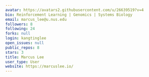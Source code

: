 ```yaml
---
avatar: https://avatars2.githubusercontent.com/u/26639519?v=4
bio: Reinforcement Learning | Genomics | Systems Biology
email: marcus_lee@u.nus.edu
followers: 8
following: 24
forks: null
login: kangtinglee
open_issues: null
public_repos: 8
stars: 3
title: Marcus Lee
user_type: User
website: https://marcuslee.io/
---
```

